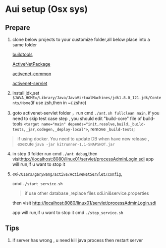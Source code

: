 # Aui setup (Osx sys)

## Prepare

1. clone below projects to your customize folder,all below place into a same folder

   [buildtools](https://gitlab.dev.activenetwork.com/PlatformServices/buildtools)

   [ActiveNetPackage](https://gitlab.dev.activenetwork.com/ActiveNet/activenet-package)

   [activenet-common](https://gitlab.dev.activenetwork.com/ActiveNet/activenet-common)
    
   [activenet-servlet](https://gitlab.dev.activenetwork.com/ActiveNet/activenet-servlet)

2. install jdk,set `$JAVA_HOME=/Library/Java/JavaVirtualMachines/jdk1.8.0_121.jdk/Contents/Home`(if use zsh,then in ~/.zshrc)

3. goto activenet-servlet folder ，run cmd `./ant.sh fullclean main`, if you need to skip test case step , you should edit "build-core" file of build-tools `<target name="main" depends="init,resolve,build,_build-tests,_jar,codegen,_deploy-local">`, remove `_build-tests`;

> if using docker. You need to update DB when have new release , execute `java -jar kitrunner-1.1-SNAPSHOT.jar`


4. in step 3 folder run cmd `./ant debug`,then visit[http://localhost:8080/linux01/servlet/processAdminLogin.sdi](http://localhost:8080/linux01/servlet/processAdminLogin.sdi) app will run,if u want to stop it

5. ~~cd `/Users/garywang/active/ActiveNetServlet/config`~~,
  
   cmd `./start_service.sh`
   > if use other database ,replace files sdi.ini&service.properties

   then visit [http://localhost:8080/linux01/servlet/processAdminLogin.sdi](http://localhost:8080/linux01/servlet/processAdminLogin.sdi)

   app will run,if u want to stop it
   cmd `./stop_service.sh`

## Tips

1. if server has wrong , u need kill java process then restart server